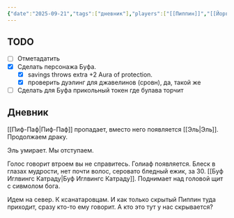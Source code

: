 ```yaml
---
{"date":"2025-09-21","tags":["дневник"],"players":["[[Пиппин]]","[[Йорген]]","[[Гарет Стормрайдер]]"],"campaign":"Подземелье безумного мага","world-date":null,"world-time-start":null,"dg-publish":true,"previous-session":"[[14 сентября 2025]]","next-session":null,"permalink":"/21-sentyabrya-2025/","dgPassFrontmatter":true}
---
```



## TODO
- [ ] Отметадатить
- [x] Сделать персонажа Буфа.
	- [x] savings throws extra +2 Aura of protection.
	- [x] проверить дуэлинг для джавелинов (сровн), да, такой же
- [ ] Сделать для Буфа прикольный токен где булава торчит

## Дневник
[[Пиф-Паф\|Пиф-Паф]] пропадает, вместо него появляется [[Эль\|Эль]]. Продолжаем драку. 

Эль умирает. Мы отступаем. 

Голос говорит втроем вы не справитесь. Голиаф появляется. Блеск в глазах мудрости, нет почти волос, серовато бледный ежик, за 30. [[Буф Иглвингс Катраду\|Буф Иглвингс Катраду]]. Поднимает над головой щит с сивмолом бога. 

Идем на север. К ксанатаровцам. И как только скрытый Пиппин туда приходит, сразу кто-то ему говорит. А кто это тут у нас скрывается?